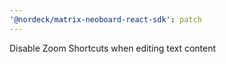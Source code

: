 ```yaml
---
'@nordeck/matrix-neoboard-react-sdk': patch
---
```


Disable Zoom Shortcuts when editing text content
